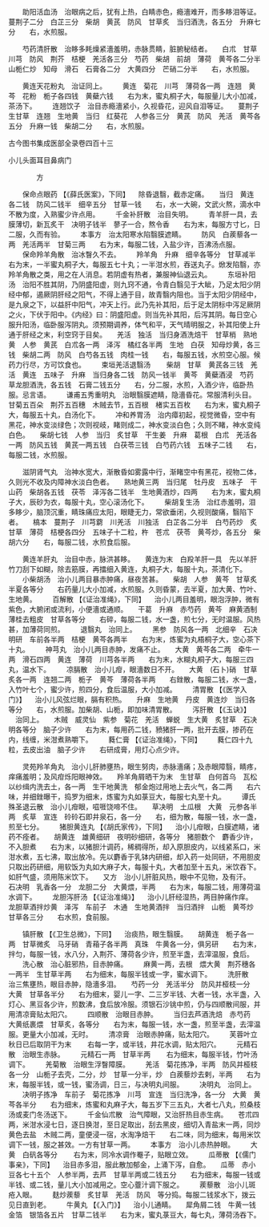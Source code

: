 <!-- { "loadSidebar": true } -->
　　助阳活血汤　治眼病之后，犹有上热，白睛赤色，瘾濇难开，而多眵泪等证。　　蔓荆子二分　白芷三分　柴胡　黄芪　防风　甘草炙　当归酒洗，各五分　升麻七分　　右，水煎服。

　　芍药清肝散　治眵多眊燥紧濇羞明，赤脉贯睛，脏腑秘结者。　　白朮　甘草　川芎　防风　荆芥　桔梗　羌活各三分　芍药　柴胡　前胡　薄荷　黄芩各二分半　山栀仁炒　知母　滑石　石膏各二分　大黄四分　芒硝二分半　　右，水煎服。

　　黄连天花粉丸　治证同上。
　　黄连　菊花　川芎　薄荷各一两　连翘　黄芩　花粉　栀子各四钱　黄蘗六钱　　右为末，蜜丸桐子大，每服量儿大小加减，茶汤下。
　　连翘饮子　治目赤瘾濇紧小，久视昏花，迎风自泪等证。　　蔓荆子　生甘草　连翘　生地黄　当归　红葵花　人参各三分　黄芪　防风　羌活　黄芩各五分　升麻一钱　柴胡二分　　右，水煎服。

古今图书集成医部全录卷四百十三

小儿头面耳目鼻病门

　　　　方

　　保命点眼药 【《薛氏医案》，下同】 　除昏退翳，截赤定痛。　　当归　黄连各二钱　防风二钱半　细辛五分　甘草一钱　　右，水一大碗，文武火熬，滴水中不散为度，入熟蜜少许点用。
　　千金补肝散　治目失明。
　　青羊肝一具，去膜薄切，新瓦炙干　决明子钱半　蓼子一合，熬令香　　右为末，每服方寸匕，日二服，久而有验。
　　本事方　治太阳寒水陷翳膜遮睛。
　　防风　白蒺藜各一两　羌活两半　甘菊三两　　右为末，每服二钱，入盐少许，百沸汤点服。
　　保命羚羊角散　治冰瞖久不去。
　　羚羊角　升麻　细辛各等分　甘草减半　　右为末，一半蜜丸桐子大，每服五七十丸；一半泔水煎，吞送丸子。焮发陷翳，亦羚羊角散之类，用之在人消息。若阴虚有热者，兼服神仙退云丸。
　　东垣补阳汤　治阳不胜其阴，乃阴盛阳虚，则九窍不通，令青白翳见于大眦，乃足太阳少阴经中郁，遏厥阴肝经之阳气，不得上通于目，故青翳内阻也。当于太阳少阴经中，是九泉之下，以益肝中阳气，冲天上行。此乃先补其阳，后于足太阴标中泻足厥阴之火，下伏于阳中。《内经》曰：阴盛阳虚。则当先补其阳，后泻其阴。每日空心服升阳汤，临卧服泻阴丸。须预期调养，体气和平，天气晴明服之，补其阳使上升通于肝经之末，利空窍于目矣。　　羌活　独活　当归身酒洗焙干　甘草梢　熟地黄　人参　黄芪　白朮各一两　泽泻　橘红各半两　生地　白茯　知母炒黄，各三钱　柴胡二两　防风　白芍各五钱　肉桂一钱　　右，每服五钱，水煎空心服。候药力行尽，方可饮食也。
　　束垣羌活退翳汤
　　柴胡　甘草　黄芪各三钱　羌活　黄连　五味子　升麻　当归身各二钱　防风一钱半　黄芩　黄蘗酒浸　芍药　草龙胆酒洗，各五钱　石膏二钱五分　　右，分二服，水煎，入酒少许，临卧热服。忌言语。
　　谦甫五秀重明丸　治眼翳膜遮睛，隐濇昏花。常服清利头目。　　甘菊五百朵　荆芥五百穗　木贼去节，五百根　楮实五百枚　　右为末，蜜丸桐子大，每服五十丸，白汤化下。
　　冲和养胃汤　治内瘴初起，视觉微昏，空中有黑花，神水变淡绿色；次则视岐，睹则成二，神水变淡白色；久则不睹，神水变纯白色。　　柴胡七钱　人参　当归　炙甘草　干生姜　升麻　葛根　白朮　羌活各一两　防风五钱　黄芪一两五钱　白茯苓三钱　白芍药六钱　五味子二钱　　右，每服二钱，水煎服。

　　滋阴肾气丸　治神水宽大，渐散昏如雾露中行，渐睹空中有黑花，视物二体，久则光不收及内障神水淡白色者。　　熟地黄三两　当归尾　牡丹皮　五味子　干山药　柴胡各五钱　茯苓　泽泻各二钱半　生地黄酒炒，四两　　右为末，蜜丸桐子大，辰砂为衣，每服十丸，空心滚汤化下。
　　柴胡复生汤　治红赤羞明，泪多眵少，脑顶沉重，睛珠痛应太阳，眼睫无力，常欲垂闭，久视则酸痛，翳陷下者。　　槁本　蔓荆子　川芎藭　川羌活　川独活　白芷各二分半　白芍药炒　炙甘草　薄荷　桔梗各四分　五味子十二粒，杵　苍朮　茯苓　黄芩炒，各五分　柴胡六分　　右，每服二钱，水煎食后服。

　　黄连羊肝丸　治目中赤，脉洪甚眵。　　黄连为末　白羖羊肝一具　先以羊肝竹刀刮下如糊，除去筋膜，再擂细入黄连，丸桐子大，每服十丸，茶清化下。
　　小柴胡汤　治小儿两目暴赤肿痛，昼夜苦甚。　　柴胡　人参　黄芩　甘草炙　半夏各等分　　右药量儿大小加减，水煎服。久则昏蒙，去半夏，加大黄、竹叶、生地黄。
　　百解散 【《证治准绳》，下同】 　治小儿两目羞明，眼泡浮肿，微有紫色，大腑闭或流利，小便濇或通顺。　　干葛　升麻　赤芍药　黄芩　麻黄酒制　薄桂去粗皮　甘草各等分　　右碎，每服二钱，水一盏，煎七分，无时温服。风热甚，加薄荷同煎。
　　退翳丸　治同上。
　　黑参　防风各一两　北细辛　石决明研　车前各半两　桔梗　黄芩各两半　　右为末，炼蜜为丸梧桐子大，空心茶下十丸。
　　神芎丸　治小儿两目赤肿，发痛不止。　　大黄　黄芩各二两　牵牛一两　滑石四两　黄连　薄荷　川芎各半两　　右为末，水糊丸桐子大，每服三四丸，温水下。
　　凉膈散　治小儿疳，眼濇数日不开。　　大黄　(石卜)硝　甘草炙各一两　连翘二两　栀子　黄芩　薄荷各半两　　右銼散，每服二钱，水一盏，入竹叶七个，蜜少许，煎四分，食后温服，大小加减。
　　清胃散 【《医学入门》】 　治小儿风弦烂眼，膈有积热。　　升麻　生地黄　丹皮　黄连炒　当归各等分　　右，水煎服。加柴胡、山栀，即加味清胃散。
　　泻肝散 【《玉诀》】 　治同上。　　木贼　威灵仙　紫参　菊花　羌活　蝉蜕　生大黄　炙甘草　石决明各等分　脑子少许　　右为末，每用药二钱，豮猪肝一两，批开去膜，掺药在内，线缠，米泔煮熟嚼下。
　　蕤仁膏 【《证治准绳》，下同】
　　蕤仁四十九粒，去皮出油　脑子少许　　右研成膏，用灯心点少许。

　　灵苑羚羊角丸　治小儿肝肺壅热，眼生努肉，赤脉濇痛；及赤眼障翳，睛疼，痒痛羞明；及风疳烁阳眼神效。　　羚羊角屑晒干为末　生甘草　白何首乌　瓦松以纱缉内洗去土，各一两　生干地黄洗　郁金炮过用地上去火气，各二两　　右六味，并细銼曝干，捣罗为细末，炼蜜为丸如菉豆大，每服七丸至十丸。
　　谭氏殊圣退云散　治小儿疳眼，嗞啀饶啼不住。　　草决明　土瓜根　大黄　元参各半两　炙草　宣连　砱砱石即井泉石，各一分　　右，细为散，每服一钱，水一盏，煎至七分。
　　猪胆黄连丸 【《胡氏家传》，下同】 　治小儿疳眼，白膜遮睛，诸药不痊者。　　胡黄连　雄黄细研　夜明砂细研，各等分　猪胆数个　麝香少许，不入胆煮　　右为末，以猪胆汁调药，稀稠得所，却入原胆皮内，以线紧系口，米泔水煮，五七沸，取出放冷。先以麝香于乳钵内研细，却入药一处同研，不用胆皮只取出药研细，用软饭为丸如大麻子大，每服十丸，大者加至十五丸，米饮吞下。如肝气盛，须用陈米饮下。　　又方　治小儿肝脏风热，眼中不见物，及有汗。　　石决明　乳香各一分　龙胆二分　大黄煨，半两　　右为末，每服二钱，用薄荷温水调下。
　　龙胆泻肝汤 【《证治准绳》】 　治小儿肝经湿热，两目肿痛作痒。　　龙胆草酒拌炒黄　泽泻　车前子　木通　生地黄酒拌　当归酒拌　山栀　黄芩炒　甘草各三分　　右水煎，食前服。

　　镇肝散 【《卫生总微》，下同】 　治痰热，眼生翳膜。　　胡黄连　栀子各一两　甘草微炙　马牙硝　青葙子各半两　真珠　牛黄各一分，俱另研　　右为末，拌匀，每服一钱，水八分，入荆芥、薄荷各少许，煎至半盏，去滓温服，食后。
　　洗心散　治心脏邪热，目赤肿痛。
　　麻黄一两，去根　煨大黄　荆芥穗各一两半　生甘草半两　　右为细末，每服半钱或一字，蜜水调下。
　　洗肝散　治三焦壅热，眼目赤肿，隐濇多泪。　　芍药一分　羌活半分　防风并桠枝一分　大黄　甘草各半分　　右为细末，婴儿一字、二三岁半钱、大者一钱，水半盏，入灯心、黑豆各少许，煎数沸，食后放冷服。须银石沙铫中煎，仍与四顺散间服，并用清凉膏贴太阳穴。
　　四顺散　治眼目赤肿。
　　当归去芦酒洗焙　赤芍药　大黄纸裹煨　甘草炙，各等分　　右为末，每服一钱，水一盏，煎至半盏，去滓温服。更量大小加减，无时。
　　清凉膏　治眼赤肿痛，贴太阳穴。
　　芙蓉叶立秋日已后取阴干为末
　　右每一字，或半钱，井花水调，贴太阳穴。
　　元精石散　治眼生赤脉。
　　元精石一两　甘草半两
　　右为细末，每服半钱，竹叶汤调下。
　　羌菊散　治眼生浮瞖障膜。
　　羌活　菊花拣净，半两　防风并桠枝各一分　山栀子去壳，二分，炒　甘草一分半，炒　白蒺藜炒去剌，半两　　右为末，每服半钱，或一钱，蜜汤调，日三，与决明丸间服。
　　决明丸　治同上。
　　决明子拣净　车前子　菊花拣净　川芎　宣连　当归洗净，各一分　大黄　黄芩各半分　　右为细末，炼蜜和丸麻子大，每五岁下三五丸，大者七八丸，煎桑枝汤或麦门冬汤送下。
　　千金仙朮散　治气障眼，又治肝热目赤生病。　　苍朮四两，米泔水浸七日，逐日换泔，至日足取出，刮去黑皮，细切入青盐末一两，同炒黄色去盐　木贼二两，童便浸一宿，水淘净焙干　　右二味，同为细末，每用米饮调下一钱，服之甚效。一方有甘草一两。
　　本事方　治小儿赤热肿眼。
　　大黄　白矾各等分
　　右为末，同冷水调作罨子，贴眼立效。
　　瓜蒂散 【《儒门事亲》，下同】 　治目赤多泪，服此散加郁金，上涌下泻，自愈。　　瓜蒂　赤小豆各七十五个　人参半两，去芦　甘草半两或二钱五分　　右为细末，每服一钱或半钱、或二钱，量儿大小加减用之。空心虀汁调下服之。
　　蒺藜散　治小儿斑疮入眼。
　　麸炒蒺藜　炙甘草　羌活　防风　等分捣。每服二钱浆水下，拨云见日直到老。
　　牛黄丸 【《入门》】 　治小儿通睛。　　犀角屑二钱　牛黄一钱　金箔　银箔各五片　甘草二钱半　　右为末，蜜丸菉豆大，每七丸，薄荷汤吞下。
